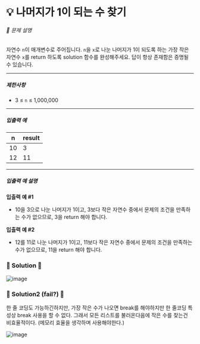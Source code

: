 # 💡 나머지가 1이 되는 수 찾기

###### 📃 문제 설명
 
자연수 `n`이 매개변수로 주어집니다. `n`을 `x`로 나눈 나머지가 1이 되도록 하는 가장 작은 자연수 `x`를 return 하도록 solution 함수를 완성해주세요. 답이 항상 존재함은 증명될 수 있습니다.

---

##### 제한사항

- 3 ≤ `n` ≤ 1,000,000

---

##### 입출력 예

| n   | result |
| --- | ------ |
| 10  | 3      |
| 12  | 11     |

---

##### 입출력 예 설명

**입출력 예 #1**

- 10을 3으로 나눈 나머지가 1이고, 3보다 작은 자연수 중에서 문제의 조건을 만족하는 수가 없으므로, 3을 return 해야 합니다.

**입출력 예 #2**

- 12를 11로 나눈 나머지가 1이고, 11보다 작은 자연수 중에서 문제의 조건을 만족하는 수가 없으므로, 11을 return 해야 합니다.

### 🔑 Solution 🔑

![image](https://user-images.githubusercontent.com/116260619/218650010-ff098f86-9941-4102-be7d-c91326262ba0.png)



### 🔑 Solution2 (fail?) 🔑

한 줄 코딩도 가능하긴하지만, 가장 작은 수가 나오면 break를 해야하지만 한 줄코딩 특성상 break 사용을 할 수 없다. 그래서 모든 리스트를 불러온다음에 작은 수를 찾는건 비효율적이다. (메모리 효율을 생각하며 사용해야한다.)

![image](https://user-images.githubusercontent.com/116260619/218650487-65c52d9c-7051-42d0-a05d-0000c1a33ab1.png)
